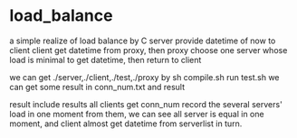 load_balance
============

a simple realize of load balance by C
server provide datetime of now to client
client get datetime from proxy, then proxy choose one server whose load is minimal to get datetime,
then return to client

we can get ./server,./client,./test,./proxy by sh compile.sh
run test.sh
we can get some result in conn_num.txt and result

result include results all clients get
conn_num record the several servers' load in one moment
from them, we can see all server is equal in one moment, and client almost get datetime from serverlist in turn.

